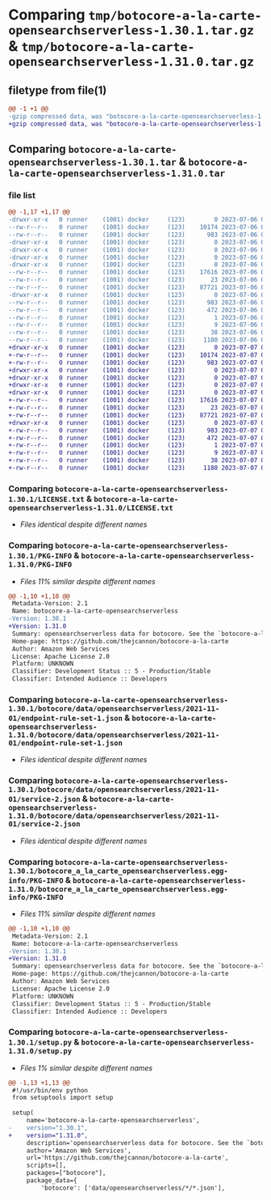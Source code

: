 # Comparing `tmp/botocore-a-la-carte-opensearchserverless-1.30.1.tar.gz` & `tmp/botocore-a-la-carte-opensearchserverless-1.31.0.tar.gz`

## filetype from file(1)

```diff
@@ -1 +1 @@
-gzip compressed data, was "botocore-a-la-carte-opensearchserverless-1.30.1.tar", last modified: Thu Jul  6 01:45:15 2023, max compression
+gzip compressed data, was "botocore-a-la-carte-opensearchserverless-1.31.0.tar", last modified: Fri Jul  7 01:44:07 2023, max compression
```

## Comparing `botocore-a-la-carte-opensearchserverless-1.30.1.tar` & `botocore-a-la-carte-opensearchserverless-1.31.0.tar`

### file list

```diff
@@ -1,17 +1,17 @@
-drwxr-xr-x   0 runner    (1001) docker     (123)        0 2023-07-06 01:45:15.654969 botocore-a-la-carte-opensearchserverless-1.30.1/
--rw-r--r--   0 runner    (1001) docker     (123)    10174 2023-07-06 01:45:15.000000 botocore-a-la-carte-opensearchserverless-1.30.1/LICENSE.txt
--rw-r--r--   0 runner    (1001) docker     (123)      983 2023-07-06 01:45:15.654969 botocore-a-la-carte-opensearchserverless-1.30.1/PKG-INFO
-drwxr-xr-x   0 runner    (1001) docker     (123)        0 2023-07-06 01:45:15.654969 botocore-a-la-carte-opensearchserverless-1.30.1/botocore/
-drwxr-xr-x   0 runner    (1001) docker     (123)        0 2023-07-06 01:45:15.654969 botocore-a-la-carte-opensearchserverless-1.30.1/botocore/data/
-drwxr-xr-x   0 runner    (1001) docker     (123)        0 2023-07-06 01:45:15.654969 botocore-a-la-carte-opensearchserverless-1.30.1/botocore/data/opensearchserverless/
-drwxr-xr-x   0 runner    (1001) docker     (123)        0 2023-07-06 01:45:15.654969 botocore-a-la-carte-opensearchserverless-1.30.1/botocore/data/opensearchserverless/2021-11-01/
--rw-r--r--   0 runner    (1001) docker     (123)    17616 2023-07-06 01:44:40.000000 botocore-a-la-carte-opensearchserverless-1.30.1/botocore/data/opensearchserverless/2021-11-01/endpoint-rule-set-1.json
--rw-r--r--   0 runner    (1001) docker     (123)       23 2023-07-06 01:44:40.000000 botocore-a-la-carte-opensearchserverless-1.30.1/botocore/data/opensearchserverless/2021-11-01/paginators-1.json
--rw-r--r--   0 runner    (1001) docker     (123)    87721 2023-07-06 01:44:40.000000 botocore-a-la-carte-opensearchserverless-1.30.1/botocore/data/opensearchserverless/2021-11-01/service-2.json
-drwxr-xr-x   0 runner    (1001) docker     (123)        0 2023-07-06 01:45:15.654969 botocore-a-la-carte-opensearchserverless-1.30.1/botocore_a_la_carte_opensearchserverless.egg-info/
--rw-r--r--   0 runner    (1001) docker     (123)      983 2023-07-06 01:45:15.000000 botocore-a-la-carte-opensearchserverless-1.30.1/botocore_a_la_carte_opensearchserverless.egg-info/PKG-INFO
--rw-r--r--   0 runner    (1001) docker     (123)      472 2023-07-06 01:45:15.000000 botocore-a-la-carte-opensearchserverless-1.30.1/botocore_a_la_carte_opensearchserverless.egg-info/SOURCES.txt
--rw-r--r--   0 runner    (1001) docker     (123)        1 2023-07-06 01:45:15.000000 botocore-a-la-carte-opensearchserverless-1.30.1/botocore_a_la_carte_opensearchserverless.egg-info/dependency_links.txt
--rw-r--r--   0 runner    (1001) docker     (123)        9 2023-07-06 01:45:15.000000 botocore-a-la-carte-opensearchserverless-1.30.1/botocore_a_la_carte_opensearchserverless.egg-info/top_level.txt
--rw-r--r--   0 runner    (1001) docker     (123)       38 2023-07-06 01:45:15.654969 botocore-a-la-carte-opensearchserverless-1.30.1/setup.cfg
--rw-r--r--   0 runner    (1001) docker     (123)     1180 2023-07-06 01:45:15.000000 botocore-a-la-carte-opensearchserverless-1.30.1/setup.py
+drwxr-xr-x   0 runner    (1001) docker     (123)        0 2023-07-07 01:44:07.307493 botocore-a-la-carte-opensearchserverless-1.31.0/
+-rw-r--r--   0 runner    (1001) docker     (123)    10174 2023-07-07 01:44:07.000000 botocore-a-la-carte-opensearchserverless-1.31.0/LICENSE.txt
+-rw-r--r--   0 runner    (1001) docker     (123)      983 2023-07-07 01:44:07.307493 botocore-a-la-carte-opensearchserverless-1.31.0/PKG-INFO
+drwxr-xr-x   0 runner    (1001) docker     (123)        0 2023-07-07 01:44:07.307493 botocore-a-la-carte-opensearchserverless-1.31.0/botocore/
+drwxr-xr-x   0 runner    (1001) docker     (123)        0 2023-07-07 01:44:07.307493 botocore-a-la-carte-opensearchserverless-1.31.0/botocore/data/
+drwxr-xr-x   0 runner    (1001) docker     (123)        0 2023-07-07 01:44:07.307493 botocore-a-la-carte-opensearchserverless-1.31.0/botocore/data/opensearchserverless/
+drwxr-xr-x   0 runner    (1001) docker     (123)        0 2023-07-07 01:44:07.307493 botocore-a-la-carte-opensearchserverless-1.31.0/botocore/data/opensearchserverless/2021-11-01/
+-rw-r--r--   0 runner    (1001) docker     (123)    17616 2023-07-07 01:43:28.000000 botocore-a-la-carte-opensearchserverless-1.31.0/botocore/data/opensearchserverless/2021-11-01/endpoint-rule-set-1.json
+-rw-r--r--   0 runner    (1001) docker     (123)       23 2023-07-07 01:43:28.000000 botocore-a-la-carte-opensearchserverless-1.31.0/botocore/data/opensearchserverless/2021-11-01/paginators-1.json
+-rw-r--r--   0 runner    (1001) docker     (123)    87721 2023-07-07 01:43:28.000000 botocore-a-la-carte-opensearchserverless-1.31.0/botocore/data/opensearchserverless/2021-11-01/service-2.json
+drwxr-xr-x   0 runner    (1001) docker     (123)        0 2023-07-07 01:44:07.307493 botocore-a-la-carte-opensearchserverless-1.31.0/botocore_a_la_carte_opensearchserverless.egg-info/
+-rw-r--r--   0 runner    (1001) docker     (123)      983 2023-07-07 01:44:07.000000 botocore-a-la-carte-opensearchserverless-1.31.0/botocore_a_la_carte_opensearchserverless.egg-info/PKG-INFO
+-rw-r--r--   0 runner    (1001) docker     (123)      472 2023-07-07 01:44:07.000000 botocore-a-la-carte-opensearchserverless-1.31.0/botocore_a_la_carte_opensearchserverless.egg-info/SOURCES.txt
+-rw-r--r--   0 runner    (1001) docker     (123)        1 2023-07-07 01:44:07.000000 botocore-a-la-carte-opensearchserverless-1.31.0/botocore_a_la_carte_opensearchserverless.egg-info/dependency_links.txt
+-rw-r--r--   0 runner    (1001) docker     (123)        9 2023-07-07 01:44:07.000000 botocore-a-la-carte-opensearchserverless-1.31.0/botocore_a_la_carte_opensearchserverless.egg-info/top_level.txt
+-rw-r--r--   0 runner    (1001) docker     (123)       38 2023-07-07 01:44:07.307493 botocore-a-la-carte-opensearchserverless-1.31.0/setup.cfg
+-rw-r--r--   0 runner    (1001) docker     (123)     1180 2023-07-07 01:44:07.000000 botocore-a-la-carte-opensearchserverless-1.31.0/setup.py
```

### Comparing `botocore-a-la-carte-opensearchserverless-1.30.1/LICENSE.txt` & `botocore-a-la-carte-opensearchserverless-1.31.0/LICENSE.txt`

 * *Files identical despite different names*

### Comparing `botocore-a-la-carte-opensearchserverless-1.30.1/PKG-INFO` & `botocore-a-la-carte-opensearchserverless-1.31.0/PKG-INFO`

 * *Files 11% similar despite different names*

```diff
@@ -1,10 +1,10 @@
 Metadata-Version: 2.1
 Name: botocore-a-la-carte-opensearchserverless
-Version: 1.30.1
+Version: 1.31.0
 Summary: opensearchserverless data for botocore. See the `botocore-a-la-carte` package for more info.
 Home-page: https://github.com/thejcannon/botocore-a-la-carte
 Author: Amazon Web Services
 License: Apache License 2.0
 Platform: UNKNOWN
 Classifier: Development Status :: 5 - Production/Stable
 Classifier: Intended Audience :: Developers
```

### Comparing `botocore-a-la-carte-opensearchserverless-1.30.1/botocore/data/opensearchserverless/2021-11-01/endpoint-rule-set-1.json` & `botocore-a-la-carte-opensearchserverless-1.31.0/botocore/data/opensearchserverless/2021-11-01/endpoint-rule-set-1.json`

 * *Files identical despite different names*

### Comparing `botocore-a-la-carte-opensearchserverless-1.30.1/botocore/data/opensearchserverless/2021-11-01/service-2.json` & `botocore-a-la-carte-opensearchserverless-1.31.0/botocore/data/opensearchserverless/2021-11-01/service-2.json`

 * *Files identical despite different names*

### Comparing `botocore-a-la-carte-opensearchserverless-1.30.1/botocore_a_la_carte_opensearchserverless.egg-info/PKG-INFO` & `botocore-a-la-carte-opensearchserverless-1.31.0/botocore_a_la_carte_opensearchserverless.egg-info/PKG-INFO`

 * *Files 11% similar despite different names*

```diff
@@ -1,10 +1,10 @@
 Metadata-Version: 2.1
 Name: botocore-a-la-carte-opensearchserverless
-Version: 1.30.1
+Version: 1.31.0
 Summary: opensearchserverless data for botocore. See the `botocore-a-la-carte` package for more info.
 Home-page: https://github.com/thejcannon/botocore-a-la-carte
 Author: Amazon Web Services
 License: Apache License 2.0
 Platform: UNKNOWN
 Classifier: Development Status :: 5 - Production/Stable
 Classifier: Intended Audience :: Developers
```

### Comparing `botocore-a-la-carte-opensearchserverless-1.30.1/setup.py` & `botocore-a-la-carte-opensearchserverless-1.31.0/setup.py`

 * *Files 1% similar despite different names*

```diff
@@ -1,13 +1,13 @@
 #!/usr/bin/env python
 from setuptools import setup
 
 setup(
     name='botocore-a-la-carte-opensearchserverless',
-    version="1.30.1",
+    version="1.31.0",
     description='opensearchserverless data for botocore. See the `botocore-a-la-carte` package for more info.',
     author='Amazon Web Services',
     url='https://github.com/thejcannon/botocore-a-la-carte',
     scripts=[],
     packages=["botocore"],
     package_data={
         'botocore': ['data/opensearchserverless/*/*.json'],
```

